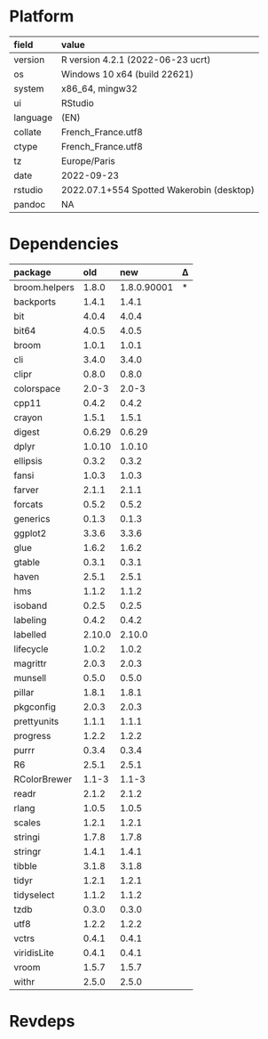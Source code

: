 # Platform

|field    |value                                     |
|:--------|:-----------------------------------------|
|version  |R version 4.2.1 (2022-06-23 ucrt)         |
|os       |Windows 10 x64 (build 22621)              |
|system   |x86_64, mingw32                           |
|ui       |RStudio                                   |
|language |(EN)                                      |
|collate  |French_France.utf8                        |
|ctype    |French_France.utf8                        |
|tz       |Europe/Paris                              |
|date     |2022-09-23                                |
|rstudio  |2022.07.1+554 Spotted Wakerobin (desktop) |
|pandoc   |NA                                        |

# Dependencies

|package       |old    |new         |Δ  |
|:-------------|:------|:-----------|:--|
|broom.helpers |1.8.0  |1.8.0.90001 |*  |
|backports     |1.4.1  |1.4.1       |   |
|bit           |4.0.4  |4.0.4       |   |
|bit64         |4.0.5  |4.0.5       |   |
|broom         |1.0.1  |1.0.1       |   |
|cli           |3.4.0  |3.4.0       |   |
|clipr         |0.8.0  |0.8.0       |   |
|colorspace    |2.0-3  |2.0-3       |   |
|cpp11         |0.4.2  |0.4.2       |   |
|crayon        |1.5.1  |1.5.1       |   |
|digest        |0.6.29 |0.6.29      |   |
|dplyr         |1.0.10 |1.0.10      |   |
|ellipsis      |0.3.2  |0.3.2       |   |
|fansi         |1.0.3  |1.0.3       |   |
|farver        |2.1.1  |2.1.1       |   |
|forcats       |0.5.2  |0.5.2       |   |
|generics      |0.1.3  |0.1.3       |   |
|ggplot2       |3.3.6  |3.3.6       |   |
|glue          |1.6.2  |1.6.2       |   |
|gtable        |0.3.1  |0.3.1       |   |
|haven         |2.5.1  |2.5.1       |   |
|hms           |1.1.2  |1.1.2       |   |
|isoband       |0.2.5  |0.2.5       |   |
|labeling      |0.4.2  |0.4.2       |   |
|labelled      |2.10.0 |2.10.0      |   |
|lifecycle     |1.0.2  |1.0.2       |   |
|magrittr      |2.0.3  |2.0.3       |   |
|munsell       |0.5.0  |0.5.0       |   |
|pillar        |1.8.1  |1.8.1       |   |
|pkgconfig     |2.0.3  |2.0.3       |   |
|prettyunits   |1.1.1  |1.1.1       |   |
|progress      |1.2.2  |1.2.2       |   |
|purrr         |0.3.4  |0.3.4       |   |
|R6            |2.5.1  |2.5.1       |   |
|RColorBrewer  |1.1-3  |1.1-3       |   |
|readr         |2.1.2  |2.1.2       |   |
|rlang         |1.0.5  |1.0.5       |   |
|scales        |1.2.1  |1.2.1       |   |
|stringi       |1.7.8  |1.7.8       |   |
|stringr       |1.4.1  |1.4.1       |   |
|tibble        |3.1.8  |3.1.8       |   |
|tidyr         |1.2.1  |1.2.1       |   |
|tidyselect    |1.1.2  |1.1.2       |   |
|tzdb          |0.3.0  |0.3.0       |   |
|utf8          |1.2.2  |1.2.2       |   |
|vctrs         |0.4.1  |0.4.1       |   |
|viridisLite   |0.4.1  |0.4.1       |   |
|vroom         |1.5.7  |1.5.7       |   |
|withr         |2.5.0  |2.5.0       |   |

# Revdeps

